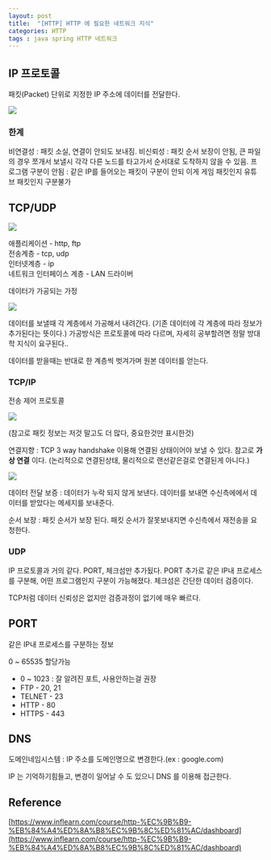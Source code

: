 ```yaml
---
layout: post
title:  "[HTTP] HTTP 에 필요한 네트워크 지식"
categories: HTTP
tags : java spring HTTP 네트워크
---
```


## IP 프로토콜

패킷(Packet) 단위로 지정한 IP 주소에 데이터를 전달한다.

<img src="../../assets/img/posts/http/네트워크1.PNG">

### 한계

비연결성 : 패킷 소실, 연결이 안되도 보내짐.
비신뢰성 : 패킷 순서 보장이 안됨, 큰 파일의 경우 쪼개서 보낼시
각각 다른 노드를 타고가서 순서대로 도착하지 않을 수 있음.
프로그램 구분이 안됨 : 같은 IP를 들어오는 패킷이 구분이 안되
이게 게임 패킷인지 유튜브 패킷인지 구분불가

## TCP/UDP

<img src="../../assets/img/posts/http/네트워크2.PNG">

애플리케이션 - http, ftp  
전송계층 - tcp, udp  
인터넷계층 - ip  
네트워크 인터페이스 계층 - LAN 드라이버

데이터가 가공되는 가정

<img src="../../assets/img/posts/http/네트워크3.PNG">

데이터를 보낼때 각 계층에서 가공해서 내려간다. (기존 데이터에 각 계층에 따라 정보가 추가된다는 뜻이다.)
가공방식은 프로토콜에 따라 다르며, 자세히 공부할려면
정말 방대학 지식이 요구된다..

데이터를 받을때는 반대로 한 계층씩 벗겨가며
원본 데이터를 얻는다.

### TCP/IP

전송 제어 프로토콜

<img src="../../assets/img/posts/http/네트워크4.PNG">

(참고로 패킷 정보는 저것 말고도 더 많다, 중요한것만 표시한것)

연결지향 : TCP 3 way handshake 이용해 연결된 상태이어야 보낼 수 있다.
참고로 **가상 연결** 이다. (논리적으로 연결된상태, 물리적으로 랜선같은걸로 연결된게 아니다.)

<img src="../../assets/img/posts/http/네트워크5.PNG">

데이터 전달 보증 : 데이터가 누락 되지 않게 보낸다. 데이터를 보내면 수신측에에서
데이터를 받았다는 메세지를 보내준다.

순서 보장 : 패킷 순서가 보장 된다. 패킷 순서가 잘못보내지면
수신측에서 재전송을 요청한다.

### UDP

IP 프로토콜과 거의 같다. PORT, 체크섬만 추가됬다.
PORT 추가로 같은 IP내 프로세스를 구분해, 
어떤 프로그램인지 구분이 가능해졌다. 체크섬은 간단한 데이터 검증이다.

TCP처럼 데이터 신뢰성은 없지만 검증과정이 없기에 매우 빠르다.

## PORT

같은 IP내 프로세스를 구분하는 정보

0 ~ 65535 할당가능
* 0 ~ 1023 : 잘 알려진 포트, 사용안하는걸 권장
* FTP - 20, 21
* TELNET - 23
* HTTP - 80
* HTTPS - 443

## DNS

도메인네임시스템 : IP 주소를 도메인명으로 변경한다.(ex : google.com)

IP 는 기억하기힘들고, 변경이 일어날 수 도 있으니 DNS 를 이용해 접근한다.

## Reference

[https://www.inflearn.com/course/http-%EC%9B%B9-%EB%84%A4%ED%8A%B8%EC%9B%8C%ED%81%AC/dashboard](https://www.inflearn.com/course/http-%EC%9B%B9-%EB%84%A4%ED%8A%B8%EC%9B%8C%ED%81%AC/dashboard)  
